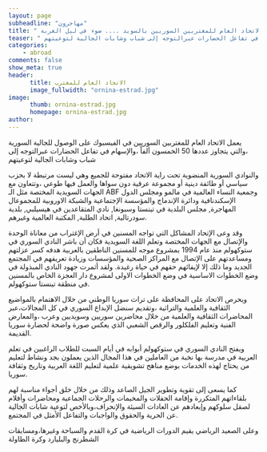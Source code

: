 ```yaml
---
layout: page
subheadline: "مهاجرون"
title: " الاتحاد العام للمغتربين السوريين بالسويد .... ضوء في ليل الغربة "
teaser: " يعمل الاتحاد العام للمغتربين السوريين في الفيسبوك على الوصول للجالية السورية ،والتي يتجاوز عددها 50 الخمسون ألفاً ،والإسهام في تفاعل الحضارات عبرالتوجه إلى شباب وشابات الجالية لتوعيتهم"
categories:
    - abroad
comments: false
show_meta: true
header:
      title: الاتحاد العام للمغترب
      image_fullwidth: "ornina-estrad.jpg"
image:
      thumb: ornina-estrad.jpg
      homepage: ornina-estrad.jpg
author:
---
```

يعمل الاتحاد العام للمغتربين السوريين في الفيسبوك على الوصول للجالية السورية ،والتي يتجاوز عددها 50 الخمسون ألفاً ،والإسهام في تفاعل الحضارات عبرالتوجه إلى شباب وشابات الجالية لتوعيتهم

والنوادي السورية المنضوية تحت راية الاتحاد مفتوحة للجميع وهي ليست مرتبطة لا بحزب سياسي أو طائفة دينية أو مجموعة عرقية دون سواها والعمل فيها طوعي ،وتتعاون مع الجهات السويدية المختصة مثل الـ ABF وجمعية النساء العالمية في مالمو ومجلس الدول الإسكندنافية ودائرة الإندماج والمؤسسة الإجتماعية والشبكة الاوروبية للمجموعال المهاجرة, مجلس البلدية في تينستا وسبونغا, نادي المتقاعدين في هيسيلبي, بلدية سودرتالية, اتحاد الطلبة, المكتبة العالمية وغيرهم.

وقد وعى الإتحاد المشاكل التي تواجه المسنين في أرض الإغتراب من معاناة الوحدة والإتصال مع الجهات المختصة وتعلم اللغة السويدية فكان أن باشر النادي السوري في ستوكهولم منذ عام 1994 بمشروع موجه للمسنين الناطقين بالعربية هدفه كسر عزلتهم ومساعدتهم على الإتصال مع المراكز الصحية والمؤسسات وزيادة تعريفهم في المجتمع الجديد وما ذلك إلا لإيفائهم حقهم في حياة رغيدة. ولقد أثمرت جهود النادي المبذولة في وضع الخطوات الاساسية في وضع الخطوات الاولى  لمشروع دار العجزة الخاص بالمسنين في منطقة تينستا ستوكهولم.

ويحرص الاتحاد على المحافظة على تراث سوريا الوطني من خلال الاهتمام بالمواضيع الثقافية والعلمية والتراثية ،وتقديم سنضل الإبداع السوري في كل المجالات،عبر المحاضرات الثقافية والعلمية من خلال محاضرين سوريين وسويديين وعرب ،والمعارض الفنية وتعليم الفلكلور والرقص الشعبي الذي يعكس صورة واضحة لحضارة سوريا القديمة.

ويفتح النادي السوري في ستوكهولم أبوابه في أيام السبت للطلاب الراغبين في تعلم العربية في مدرسة بها نخبة من العاملين في هذا المجال الذين يعملون بجد ونشاط لتعليم من يحتاج لهذه الخدمات بوضع مناهج تشويقية علمية لتعليم اللغة العربية وتاريخ وثقافة سوريا.

كما يسعى إلى تقوية وتطوير الجيل الصاعد وذلك من خلال خلق أجواء مناسبة لهم بلقاءاتهم المتكررة وإقامة الحفلات والمخيمات والرحلات الجماعية ومحاضرات وأفلام لصقل سلوكهم وإبعادهم عن العادات السيئة والإنحراف،وبالأخص لتوعية شابات الجالية عن الحرية والحقوق والواجبات والتفاعل الأمثل في المجتمع.

وعلى الصعيد الرياضي يقيم الدورات الرياضية في كرة القدم والسباحة وغيرها،ومسابقات الشطرنج والبليارد وكرة الطاولة

